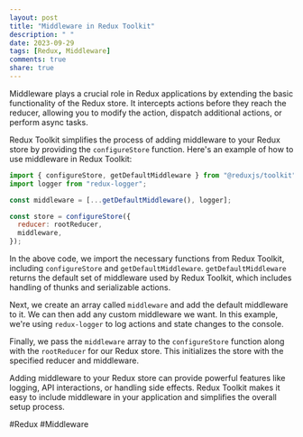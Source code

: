 ```yaml
---
layout: post
title: "Middleware in Redux Toolkit"
description: " "
date: 2023-09-29
tags: [Redux, Middleware]
comments: true
share: true
---
```


Middleware plays a crucial role in Redux applications by extending the basic functionality of the Redux store. It intercepts actions before they reach the reducer, allowing you to modify the action, dispatch additional actions, or perform async tasks.

Redux Toolkit simplifies the process of adding middleware to your Redux store by providing the `configureStore` function. Here's an example of how to use middleware in Redux Toolkit:

```javascript
import { configureStore, getDefaultMiddleware } from "@reduxjs/toolkit";
import logger from "redux-logger";

const middleware = [...getDefaultMiddleware(), logger];

const store = configureStore({
  reducer: rootReducer,
  middleware,
});
```

In the above code, we import the necessary functions from Redux Toolkit, including `configureStore` and `getDefaultMiddleware`. `getDefaultMiddleware` returns the default set of middleware used by Redux Toolkit, which includes handling of thunks and serializable actions.

Next, we create an array called `middleware` and add the default middleware to it. We can then add any custom middleware we want. In this example, we're using `redux-logger` to log actions and state changes to the console.

Finally, we pass the `middleware` array to the `configureStore` function along with the `rootReducer` for our Redux store. This initializes the store with the specified reducer and middleware.

Adding middleware to your Redux store can provide powerful features like logging, API interactions, or handling side effects. Redux Toolkit makes it easy to include middleware in your application and simplifies the overall setup process.

#Redux #Middleware